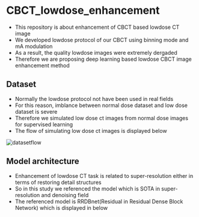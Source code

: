 # CBCT_lowdose_enhancement
- This repository is about enhancement of CBCT based lowdose CT image
- We developed lowdose protocol of our CBCT using binning mode and mA modulation
- As a result, the quality lowdose images were extremely dergaded 
- Therefore we are proposing deep learning based lowdose CBCT image enhancement method



## Dataset
- Normally the lowdose protocol not have been used in real fields
- For this reason, imblance between normal dose dataset and low dose dataset is severe
- Therefore we simulated low dose ct images from normal dose images for supervised learning
- The flow of simulating low dose ct images is displayed below

![datasetflow](https://user-images.githubusercontent.com/65393045/207760298-e3450ce9-b44c-4273-959c-086e2b4871de.png)



## Model architecture 
- Enhancement of lowdose CT task is related to super-resolution either in terms of restoring detail structures
- So in this study we referenced the model which is SOTA in super-resolution and denoising field
- The referenced model is RRDBnet(Residual in Residual Dense Block Network) which is displayed in below
